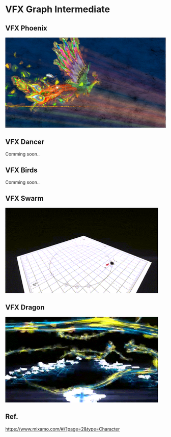 # VFX Graph Intermediate


## VFX Phoenix

![VFX Phoenix](./images/VFXPhoenix.jpg)

## VFX Dancer 

Comming soon..

## VFX Birds

Comming soon..

## VFX Swarm

![VFX Dragon](./images/VFXSwarm.gif)
## VFX Dragon

![VFX Dragon](./images/VFXDragon.gif)


## Ref.

https://www.mixamo.com/#/?page=2&type=Character

